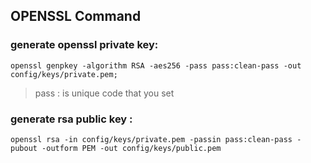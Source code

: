 ## OPENSSL Command

### generate openssl private key:

```
openssl genpkey -algorithm RSA -aes256 -pass pass:clean-pass -out config/keys/private.pem;
```

> pass : is unique code that you set

### generate rsa public key :

```
openssl rsa -in config/keys/private.pem -passin pass:clean-pass -pubout -outform PEM -out config/keys/public.pem
```
